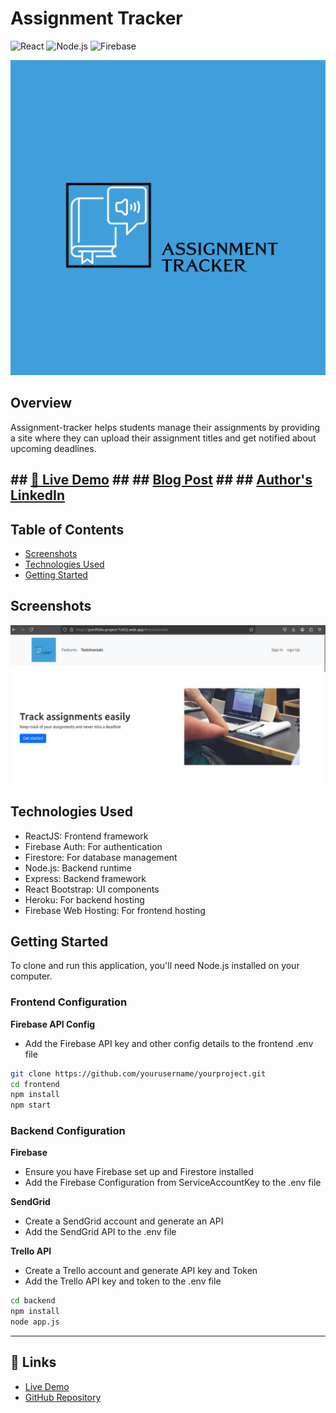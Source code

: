 # Assignment Tracker
![React](https://img.shields.io/badge/react-v18-blue)
![Node.js](https://img.shields.io/badge/node.js-v20-green)
![Firebase](https://img.shields.io/badge/firebase-v9-orange)


[![assignment-tracker](https://github.com/teresiawairimu/Assignment_Tracker/blob/main/assignment-tracker/frontend/src/assets/logo.png)](https://portfolio-project-7c952.web.app/)


## Overview

Assignment-tracker helps students manage their assignments by providing a site where they can upload their assignment titles and get notified about upcoming deadlines.


## ## [🚀 Live Demo](https://portfolio-project-7c952.web.app/)     ## ## [Blog Post](https://medium.com/@nduatiteresia82/part-one-of-the-10-000-hours-rule-in-full-stack-web-development-865028b97852/)     ## ## [Author's LinkedIn](https://www.linkedin.com/in/teresia-nduati-642ba)






## Table of Contents
- [Screenshots](#screenshots)
- [Technologies Used](#technologies-used)
- [Getting Started](#getting-started)
 

## Screenshots
![Homepage](https://github.com/teresiawairimu/Assignment_Tracker/blob/main/assignment-tracker/frontend/src/assets/images/homepage.png)



## Technologies Used

- ReactJS: Frontend framework
- Firebase Auth: For authentication
- Firestore: For database management
- Node.js: Backend runtime
- Express: Backend framework
- React Bootstrap: UI components
- Heroku: For backend hosting
- Firebase Web Hosting: For frontend hosting

  
## Getting Started
  
To clone and run this application, you'll need Node.js installed on your computer.

### Frontend Configuration

**Firebase API Config**
- Add the Firebase API key and other config details to the frontend .env file

```bash
git clone https://github.com/yourusername/yourproject.git
cd frontend
npm install
npm start 
```

### Backend Configuration

**Firebase**
- Ensure you have Firebase set up and Firestore installed
- Add the Firebase Configuration from ServiceAccountKey to the .env file

**SendGrid**
- Create a SendGrid account and generate an API
- Add the SendGrid API to the .env file

**Trello API**
- Create a Trello account and generate API key and Token
- Add the Trello API key and token to the .env file

  
```bash
cd backend
npm install
node app.js
```



---
## 🔗 Links
- [Live Demo](https://portfolio-project-7c952.web.app/)
- [GitHub Repository](https://github.com/teresiawairimu/Assignment_Tracker/tree/main)













